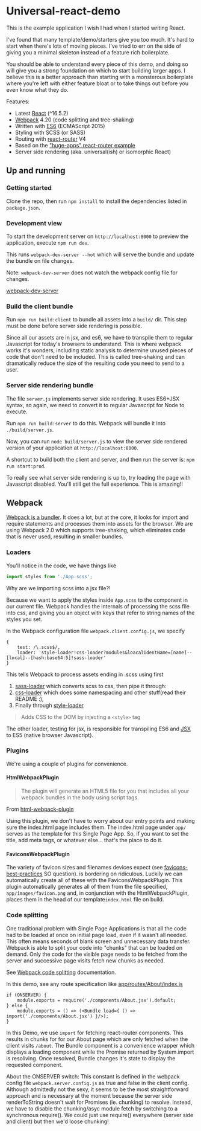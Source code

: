# Universal-react-demo

This is the example application I wish I had when I started writing React.


I've found that many template/demo/starters give you too much. It's
hard to start when there's lots of moving pieces. I've tried to err on the 
side of giving you a minimal skeleton instead of a feature rich boilerplate.

 
You should be able to understand every piece of this demo, and doing so will give
you a strong foundation on which to start building larger apps. I believe this is
a better approach than starting with a monsterous boilerplate where you're left 
with either feature bloat or to take things out before you even know what they do.


Features:

- Latest [React](https://facebook.github.io/react/) (^16.5.2)
- [Webpack](https://webpack.js.org/) 4.20 (code splitting and tree-shaking)
- Written with [ES6](https://babeljs.io/learn-es2015/) (ECMAScript 2015)
- Styling with SCSS (or SASS)
- Routing with [react-router](https://github.com/ReactTraining/react-router) V4
- Based on the ["huge-apps" react-router example](https://github.com/ReactTraining/react-router/tree/b61db2aaaec46de453d3631abd67d6e42f8da9d1/examples/huge-apps) 
- Server side rendering (aka. universal(ish) or isomorphic React)

## Up and running

### Getting started

Clone the repo, then run `npm install` to install the dependencies listed in `package.json`.

### Development view 

To start the development server on `http://localhost:8000` to preview the application, 
execute `npm run dev`.

This runs `webpack-dev-server --hot` which will serve the bundle and update the bundle 
on file changes.

Note: `webpack-dev-server` does not watch the webpack config file for changes. 

[webpack-dev-server](https://github.com/webpack/webpack-dev-server)

### Build the client bundle

Run `npm run build:client` to bundle all assets into a `build/`
dir. This step must be done before server side rendering is possible.

Since all our assets are in jsx, and es6, we have to transpile them to 
regular Javascript for today's browsers to understand. This is where 
webpack works it's wonders, including static analysis to determine 
unused pieces of code that don't need to be included. This is called
tree-shaking and can dramatically reduce the size of the resulting code
you need to send to a user.

### Server side rendering bundle

The file `server.js` implements server side rendering. It uses ES6+JSX syntax, so
again, we need to convert it to regular Javascript for Node to execute.


Run `npm run build:server` to do this. Webpack will bundle it into `./build/server.js`.


Now, you can run `node build/server.js` to view the server side rendered 
version of your application at `http://localhost:8000`.

A shortcut to build both the client and server, and then run the server is: `npm run start:prod`.

To really see what server side rendering is up to, try loading the page with
Javascript disabled. You'll still get the full experience. This is amazing!!

## Webpack

[Webpack is a bundler](http://webpack.github.io/docs/what-is-webpack.html). 
It does a lot, but at the core, it looks for import and require statements
and processes them into assets for the browser. We are using Webpack 2.0 which
supports tree-shaking, which eliminates code that is never used, resulting in 
smaller bundles.

### Loaders
You'll notice in the code, we have things like 

```javascript
import styles from './App.scss';
```

Why are we importing scss into a jsx file?! 

Because we want to apply the styles inside `App.scss` 
to the component in our current file. Webpack handles the 
internals of processing the scss file into css, and giving you
an object with keys that refer to string names of the styles you set.

In the Webpack configuration file `webpack.client.config.js`, we specify
```
{
    test: /\.scss$/,
    loader: 'style-loader!css-loader?modules&loacalIdentName=[name]--[local]--[hash:base64:5]!sass-loader'
}
```

This tells Webpack to process assets ending in .scss using first
1. [sass-loader](https://github.com/jtangelder/sass-loader) which converts scss to css, then pipe it through:
2. [css-loader](https://github.com/webpack/css-loader) which does some namespacing and other stuff(read their README :),
3. Finally through [style-loader](https://github.com/webpack/style-loader) 
> Adds CSS to the DOM by injecting a `<style>` tag

The other loader, testing for jsx, is responsible for transpiling ES6 and [JSX](https://facebook.github.io/react/docs/jsx-in-depth.html)
to ES5 (native browser Javascript). 

### Plugins

We're using a couple of plugins for convenience. 

#### HtmlWebpackPlugin

> The plugin will generate an HTML5 file for you that includes all your webpack bundles in the body using script tags.

From [html-webpack-plugin](https://github.com/ampedandwired/html-webpack-plugin)

Using this plugin, we don't have to worry about our entry points and making sure the index.html page includes them.
The index.html page under `app/` serves as the template for this Single Page App. So, if you want to set the title,
add meta tags, or whatever else... that's the place to do it.

#### FaviconsWebpackPlugin

The variety of favicon sizes and filenames devices expect (see 
[favicons-best-practices](http://stackoverflow.com/questions/19029342/favicons-best-practices) SO question).
is bordering on ridiculous. Luckily we can automatically create all of these with the FaviconsWebpackPlugin.
This plugin automatically generates all of them from the file specified, `app/images/favicon.png` and, in 
conjunction with the HtmlWebpackPlugin, places them in the head of our template`index.html` file on build.

### Code splitting

One traditional problem with Single Page Applications is that all the code had to be loaded at once
on initial page load, even if it wasn't all needed. This often means seconds of blank screen and unnecessary
data transfer. Webpack is able to split your code into "chunks" that can be loaded on demand. Only the code 
for the visible page needs to be fetched from the server and successive page visits fetch new chunks as needed.

See [Webpack code splitting](https://webpack.github.io/docs/code-splitting.html) documentation.


In this demo, see any route specification like [app/routes/About/index.js](app/routes/About/index.js)
```
if (ONSERVER) {
    module.exports = require('./components/About.jsx').default;
} else {
    module.exports = () => (<Bundle load={ () => import('./components/About.jsx') }/>);
}
```

In this Demo, we use `import` for fetching react-router components. This results in
chunks for for our About page which are only fetched when the client visits `/about`. The 
Bundle component is a convenience wrapper which displays a loading component while the 
Promise returned by System.import is resoliving. Once resolved, Bundle changes it's state to
display the requested component. 

About the ONSERVER switch: This constant is defined in the webpack config file 
`webpack.server.config.js` as true and false in the client config. Although admittedly
not the sexy, it seems to be the most straightforward approach and is necessary at the
moment because the server side renderToString doesn't wait for Promises (ie. chunking) 
to resolve. Instead, we have to disable the chunking/asyc module fetch by switching to
a synchronous require(). We could just use require() everywhere (server side and client)
but then we'd loose chunking!

